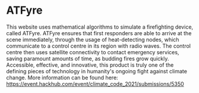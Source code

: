 # ATFyre
This website uses mathematical algorithms to simulate a firefighting device, called ATFyre. ATFyre ensures that first responders are able to arrive at the scene immediately, through the usage of heat-detecting nodes, which communicate to a control centre in its region with radio waves. The control centre then uses satellite connectivity to contact emergency services, saving paramount amounts of time, as budding fires grow quickly. Accessible, effective, and innovative, this product is truly one of the defining pieces of technology in humanity's ongoing fight against climate change. More information can be found here: https://event.hackhub.com/event/climate_code_2021/submissions/5350
